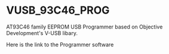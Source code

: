 VUSB_93C46_PROG
===============

AT93C46 family EEPROM USB Programmer based on Objective Development's V-USB libary.

Here is the link to the Programmer software 
